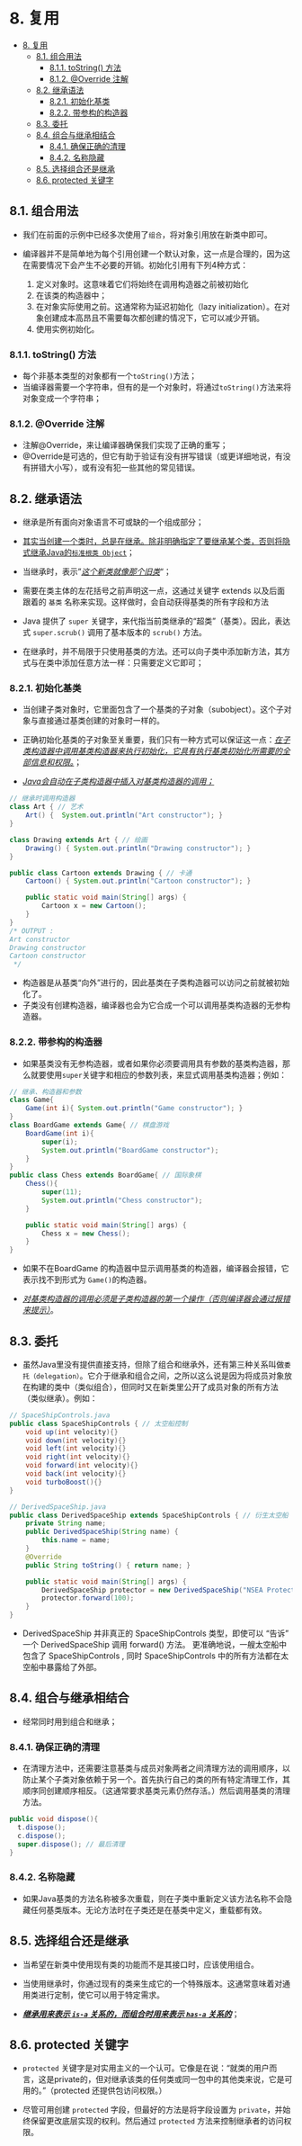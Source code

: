 # 8. 复用

- [8. 复用](#8-复用)
  - [8.1. 组合用法](#81-组合用法)
    - [8.1.1. toString() 方法](#811-tostring-方法)
    - [8.1.2. @Override 注解](#812-override-注解)
  - [8.2. 继承语法](#82-继承语法)
    - [8.2.1. 初始化基类](#821-初始化基类)
    - [8.2.2. 带参构的构造器](#822-带参构的构造器)
  - [8.3. 委托](#83-委托)
  - [8.4. 组合与继承相结合](#84-组合与继承相结合)
    - [8.4.1. 确保正确的清理](#841-确保正确的清理)
    - [8.4.2. 名称隐藏](#842-名称隐藏)
  - [8.5. 选择组合还是继承](#85-选择组合还是继承)
  - [8.6. protected 关键字](#86-protected-关键字)

## 8.1. 组合用法

- 我们在前面的示例中已经多次使用了`组合`，将对象引用放在新类中即可。

- 编译器并不是简单地为每个引用创建一个默认对象，这一点是合理的，因为这在需要情况下会产生不必要的开销。初始化引用有下列4种方式：
  1. 定义对象时。这意味着它们将始终在调用构造器之前被初始化
  2. 在该类的构造器中；
  3. 在对象实际使用之前。这通常称为延迟初始化（lazy initialization）。在对象创建成本高昂且不需要每次都创建的情况下，它可以减少开销。
  4. 使用实例初始化。

### 8.1.1. toString() 方法

- 每个非基本类型的对象都有一个`toString()`方法；
- 当编译器需要一个字符串，但有的是一个对象时，将通过`toString()`方法来将对象变成一个字符串；

### 8.1.2. @Override 注解

- 注解@Override，来让编译器确保我们实现了正确的重写；
- @Override是可选的，但它有助于验证有没有拼写错误（或更详细地说，有没有拼错大小写），或有没有犯一些其他的常见错误。

## 8.2. 继承语法

- 继承是所有面向对象语言不可或缺的一个组成部分；
- <u>其实当创建一个类时，总是在继承。除非明确指定了要继承某个类，否则将隐式继承Java的`标准根类 Object`</u>；

- 当继承时，表示”*<u>这个新类就像那个旧类</u>*“；

- 需要在类主体的左花括号之前声明这一点，这通过关键字 extends 以及后面跟着的 `基类` 名称来实现。这样做时，会自动获得基类的所有字段和方法

- Java 提供了 `super` 关键字，来代指当前类继承的“超类”（基类）。因此，表达式 `super.scrub()` 调用了基本版本的 `scrub()` 方法。

- 在继承时，并不局限于只使用基类的方法。还可以向子类中添加新方法，其方式与在类中添加任意方法一样：只需要定义它即可；

### 8.2.1. 初始化基类

- 当创建子类对象时，它里面包含了一个基类的子对象（subobject）。这个子对象与直接通过基类创建的对象时一样的。

- 正确初始化基类的子对象至关重要，我们只有一种方式可以保证这一点：*<u>在子类构造器中调用基类构造器来执行初始化，它具有执行基类初始化所需要的全部信息和权限。</u>*；

- *<u>Java会自动在子类构造器中插入对基类构造器的调用；</u>*

``` java
// 继承时调用构造器
class Art { // 艺术
    Art() {  System.out.println("Art constructor"); }
}

class Drawing extends Art { // 绘画
    Drawing() { System.out.println("Drawing constructor"); }
}

public class Cartoon extends Drawing { // 卡通
    Cartoon() { System.out.println("Cartoon constructor"); }

    public static void main(String[] args) {
        Cartoon x = new Cartoon();
    }
}
/* OUTPUT : 
Art constructor
Drawing constructor
Cartoon constructor
 */
```

- 构造器是从基类“向外”进行的，因此基类在子类构造器可以访问之前就被初始化了。
- 子类没有创建构造器，编译器也会为它合成一个可以调用基类构造器的无参构造器。

### 8.2.2. 带参构的构造器

- 如果基类没有无参构造器，或者如果你必须要调用具有参数的基类构造器，那么就要使用`super`关键字和相应的参数列表，来显式调用基类构造器；例如：

``` java
// 继承、构造器和参数
class Game{
    Game(int i){ System.out.println("Game constructor"); }
}
class BoardGame extends Game{ // 棋盘游戏
    BoardGame(int i){
        super(i);
        System.out.println("BoardGame constructor");
    }
}
public class Chess extends BoardGame{ // 国际象棋
    Chess(){
        super(11);
        System.out.println("Chess constructor");
    }

    public static void main(String[] args) {
        Chess x = new Chess();
    }
}
```

- 如果不在BoardGame 的构造器中显示调用基类的构造器，编译器会报错，它表示找不到形式为 `Game()`的构造器。

- *<u>对基类构造器的调用必须是子类构造器的第一个操作（否则编译器会通过报错来提示）</u>*。

## 8.3. 委托

- 虽然Java里没有提供直接支持，但除了组合和继承外，还有第三种关系叫做`委托（delegation）`。它介于继承和组合之间，之所以这么说是因为将成员对象放在构建的类中（类似组合），但同时又在新类里公开了成员对象的所有方法（类似继承）。例如：

``` java
// SpaceShipControls.java
public class SpaceShipControls { // 太空船控制
    void up(int velocity){}
    void down(int velocity){}
    void left(int velocity){}
    void right(int velocity){}
    void forward(int velocity){}
    void back(int velocity){}
    void turboBoost(){}
}

// DerivedSpaceShip.java
public class DerivedSpaceShip extends SpaceShipControls { // 衍生太空船
    private String name;
    public DerivedSpaceShip(String name) {
        this.name = name;
    }
    @Override
    public String toString() { return name; }

    public static void main(String[] args) {
        DerivedSpaceShip protector = new DerivedSpaceShip("NSEA Protector");
        protector.forward(100);
    }
}

```

- DerivedSpaceShip 并非真正的 SpaceShipControls 类型，即使可以 “告诉” 一个 DerivedSpaceShip 调用 forward() 方法。 更准确地说，一艘太空船中包含了 SpaceShipControls , 同时 SpaceShipControls 中的所有方法都在太空船中暴露给了外部。

## 8.4. 组合与继承相结合

- 经常同时用到组合和继承；

### 8.4.1. 确保正确的清理

- 在清理方法中，还需要注意基类与成员对象两者之间清理方法的调用顺序，以防止某个子类对象依赖于另一个。首先执行自己的类的所有特定清理工作，其顺序同创建顺序相反。（这通常要求基类元素仍然存活。）然后调用基类的清理方法。

``` java
public void dispose(){
  t.dispose();
  c.dispose();
  super.dispose(); // 最后清理
}
```

### 8.4.2. 名称隐藏

- 如果Java基类的方法名称被多次重载，则在子类中重新定义该方法名称不会隐藏任何基类版本。无论方法时在子类还是在基类中定义，重载都有效。

## 8.5. 选择组合还是继承

- 当希望在新类中使用现有类的功能而不是其接口时，应该使用组合。
- 当使用继承时，你通过现有的类来生成它的一个特殊版本。这通常意味着对通用类进行定制，使它可以用于特定需求。

- *<u>**继承用来表示 `is-a` 关系的，而组合时用来表示 `has-a` 关系的**</u>*；

## 8.6. protected 关键字

- `protected` 关键字是对实用主义的一个认可。它像是在说：“就类的用户而言，这是private的，但对继承该类的任何类或同一包中的其他类来说，它是可用的。”（protected 还提供包访问权限。）

- 尽管可用创建 `protected` 字段，但最好的方法是将字段设置为 `private`，并始终保留更改底层实现的权利。然后通过 `protected` 方法来控制继承者的访问权限。
